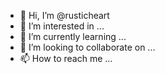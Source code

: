 - 👋 Hi, I’m @rusticheart
- 👀 I’m interested in ...
- 🌱 I’m currently learning ...
- 💞️ I’m looking to collaborate on ...
- 📫 How to reach me ...

<!---
rusticheart/rusticheart is a ✨ special ✨ repository because its `README.md` (this file) appears on your GitHub profile.
You can click the Preview link to take a look at your changes.
--->
